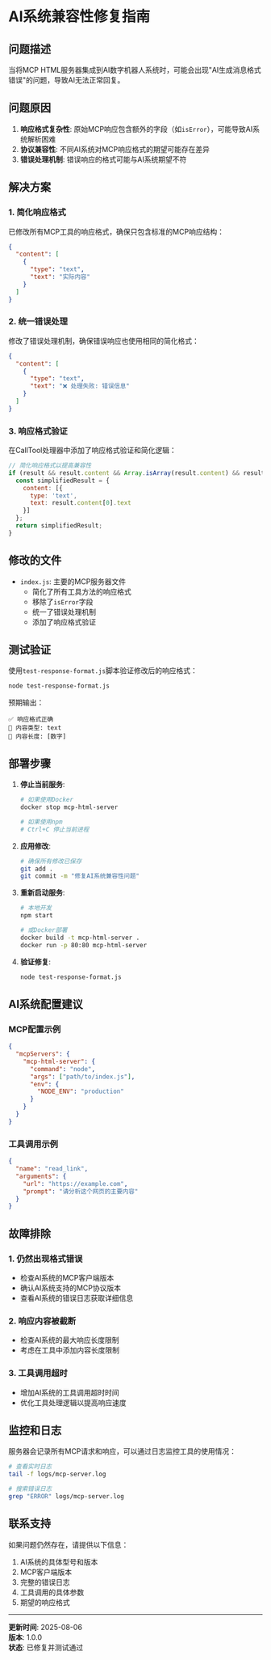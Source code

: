 # AI系统兼容性修复指南

## 问题描述

当将MCP HTML服务器集成到AI数字机器人系统时，可能会出现"AI生成消息格式错误"的问题，导致AI无法正常回复。

## 问题原因

1. **响应格式复杂性**: 原始MCP响应包含额外的字段（如`isError`），可能导致AI系统解析困难
2. **协议兼容性**: 不同AI系统对MCP响应格式的期望可能存在差异
3. **错误处理机制**: 错误响应的格式可能与AI系统期望不符

## 解决方案

### 1. 简化响应格式

已修改所有MCP工具的响应格式，确保只包含标准的MCP响应结构：

```json
{
  "content": [
    {
      "type": "text",
      "text": "实际内容"
    }
  ]
}
```

### 2. 统一错误处理

修改了错误处理机制，确保错误响应也使用相同的简化格式：

```json
{
  "content": [
    {
      "type": "text",
      "text": "❌ 处理失败: 错误信息"
    }
  ]
}
```

### 3. 响应格式验证

在CallTool处理器中添加了响应格式验证和简化逻辑：

```javascript
// 简化响应格式以提高兼容性
if (result && result.content && Array.isArray(result.content) && result.content[0]) {
  const simplifiedResult = {
    content: [{
      type: 'text',
      text: result.content[0].text
    }]
  };
  return simplifiedResult;
}
```

## 修改的文件

- `index.js`: 主要的MCP服务器文件
  - 简化了所有工具方法的响应格式
  - 移除了`isError`字段
  - 统一了错误处理机制
  - 添加了响应格式验证

## 测试验证

使用`test-response-format.js`脚本验证修改后的响应格式：

```bash
node test-response-format.js
```

预期输出：
```
✅ 响应格式正确
📝 内容类型: text
📝 内容长度: [数字]
```

## 部署步骤

1. **停止当前服务**:
   ```bash
   # 如果使用Docker
   docker stop mcp-html-server
   
   # 如果使用npm
   # Ctrl+C 停止当前进程
   ```

2. **应用修改**:
   ```bash
   # 确保所有修改已保存
   git add .
   git commit -m "修复AI系统兼容性问题"
   ```

3. **重新启动服务**:
   ```bash
   # 本地开发
   npm start
   
   # 或Docker部署
   docker build -t mcp-html-server .
   docker run -p 80:80 mcp-html-server
   ```

4. **验证修复**:
   ```bash
   node test-response-format.js
   ```

## AI系统配置建议

### MCP配置示例

```json
{
  "mcpServers": {
    "mcp-html-server": {
      "command": "node",
      "args": ["path/to/index.js"],
      "env": {
        "NODE_ENV": "production"
      }
    }
  }
}
```

### 工具调用示例

```json
{
  "name": "read_link",
  "arguments": {
    "url": "https://example.com",
    "prompt": "请分析这个网页的主要内容"
  }
}
```

## 故障排除

### 1. 仍然出现格式错误

- 检查AI系统的MCP客户端版本
- 确认AI系统支持的MCP协议版本
- 查看AI系统的错误日志获取详细信息

### 2. 响应内容被截断

- 检查AI系统的最大响应长度限制
- 考虑在工具中添加内容长度限制

### 3. 工具调用超时

- 增加AI系统的工具调用超时时间
- 优化工具处理逻辑以提高响应速度

## 监控和日志

服务器会记录所有MCP请求和响应，可以通过日志监控工具的使用情况：

```bash
# 查看实时日志
tail -f logs/mcp-server.log

# 搜索错误日志
grep "ERROR" logs/mcp-server.log
```

## 联系支持

如果问题仍然存在，请提供以下信息：

1. AI系统的具体型号和版本
2. MCP客户端版本
3. 完整的错误日志
4. 工具调用的具体参数
5. 期望的响应格式

---

**更新时间**: 2025-08-06  
**版本**: 1.0.0  
**状态**: 已修复并测试通过